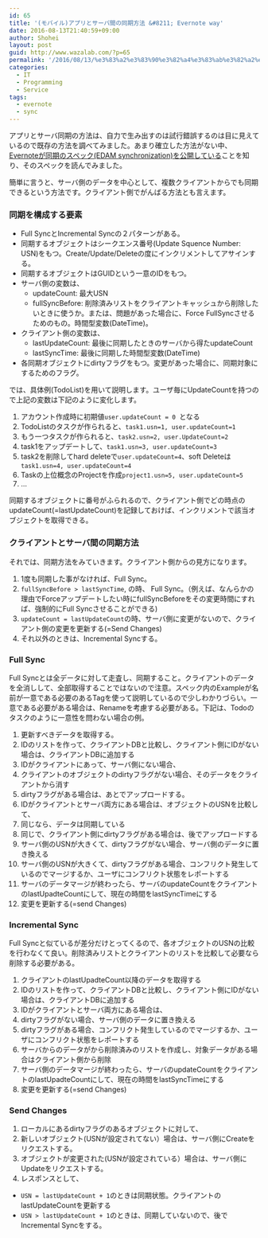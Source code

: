 ```yaml
---
id: 65
title: '(モバイル)アプリとサーバ間の同期方法 &#8211; Evernote way'
date: 2016-08-13T21:40:59+09:00
author: Shohei
layout: post
guid: http://www.wazalab.com/?p=65
permalink: '/2016/08/13/%e3%83%a2%e3%83%90%e3%82%a4%e3%83%ab%e3%82%a2%e3%83%97%e3%83%aa%e3%81%a8%e3%82%b5%e3%83%bc%e3%83%90%e9%96%93%e3%81%ae%e5%90%8c%e6%9c%9f%e6%96%b9%e6%b3%95-evernote-way/'
categories:
  - IT
  - Programming
  - Service
tags:
  - evernote
  - sync
---
```

アプリとサーバ同期の方法は、自力で生み出すのは試行錯誤するのは目に見えているので既存の方法を調べてみました。あまり確立した方法がない中、[Evernoteが同期のスペック(EDAM synchronization)を公開している](https://dev.evernote.com/doc/articles/synchronization.php)ことを知り、そのスペックを読んでみました。

簡単に言うと、サーバ側のデータを中心として、複数クライアントからでも同期できるという方法です。クライアント側でがんばる方法とも言えます。

### 同期を構成する要素

* Full SyncとIncremental Syncの２パターンがある。
* 同期するオブジェクトはシークエンス番号(Update Squence Number: USN)をもつ。Create/Update/Deleteの度にインクリメントしてアサインする。
* 同期するオブジェクトはGUIDという一意のIDをもつ。
* サーバ側の変数は、
  * updateCount: 最大USN
  * fullSyncBefore: 削除済みリストをクライアントキャッシュから削除したいときに使うか。または、問題があった場合に、Force FullSyncさせるためのもの。時間型変数(DateTime)。
* クライアント側の変数は、
  * lastUpdateCount: 最後に同期したときのサーバから得たupdateCount
  * lastSyncTime: 最後に同期した時間型変数(DateTime)
* 各同期オブジェクトにdirtyフラグをもつ。変更があった場合に、同期対象にするためのフラグ。

では、具体例(TodoList)を用いて説明します。ユーザ毎にUpdateCountを持つので上記の変数は下記のように変化します。

1. アカウント作成時に初期値`user.updateCount = 0 `となる
2. TodoListのタスクが作られると、`task1.usn=1, user.updateCount=1`
3. もう一つタスクが作られると、`task2.usn=2, user.UpdateCount=2`
4. task1をアップデートして、`task1.usn=3, user.updateCount=3`
5. task2を削除してhard deleteで`user.updateCount=4`、soft Deleteは`task1.usn=4, user.updateCount=4`
6. Taskの上位概念のProjectを作成`project1.usn=5, user.updateCount=5`
7. ...

同期するオブジェクトに番号がふられるので、クライアント側でどの時点のupdateCount(=lastUpdateCount)を記録しておけば、インクリメントで該当オブジェクトを取得できる。

### クライアントとサーバ間の同期方法

それでは、同期方法をみていきます。クライアント側からの見方になります。

1. 1度も同期した事がなければ、Full Sync。
2. `fullSyncBefore > lastSyncTime`, の時、 Full Sync。（例えば、なんらかの理由でForceアップデートしたい時にfullSyncBeforeをその変更時間にすれば、強制的にFull Syncさせることができる)
3. `updateCount = lastUpdateCount`の時、サーバ側に変更がないので、クライアント側の変更を更新する(=Send Changes)
4. それ以外のときは、Incremental Syncする。

### Full Sync

Full Syncとは全データに対して走査し、同期すること。クライアントのデータを全消しして、全部取得することではないので注意。スペック内のExampleが名前が一意である必要のあるTagを使って説明しているので少しわかりづらい。一意である必要がある場合は、Renameを考慮する必要がある。下記は、Todoのタスクのように一意性を問わない場合の例。

1. 更新すべきデータを取得する。
2. IDのリストを作って、クライアントDBと比較し、クライアント側にIDがない場合は、クライアントDBに追加する
3. IDがクライアントにあって、サーバ側にない場合、
  1. クライアントのオブジェクトのdirtyフラグがない場合、そのデータをクライアントから消す
  2. dirtyフラグがある場合は、あとでアップロードする。
4. IDがクライアントとサーバ両方にある場合は、オブジェクトのUSNを比較して、
  1. 同じなら、データは同期している
  2. 同じで、クライアント側にdirtyフラグがある場合は、後でアップロードする
  3. サーバ側のUSNが大きくて、dirtyフラグがない場合、サーバ側のデータに置き換える
  4. サーバ側のUSNが大きくて、dirtyフラグがある場合、コンフリクト発生しているのでマージするか、ユーザにコンフリクト状態をレポートする
5. サーバのデータマージが終わったら、サーバのupdateCountをクライアントのlastUpadteCountにして、現在の時間をlastSyncTimeにする
6. 変更を更新する(=send Changes)

### Incremental Sync

Full Syncと似ているが差分だけとってくるので、各オブジェクトのUSNの比較を行わなくて良い。削除済みリストとクライアントのリストを比較して必要なら削除する必要がある。

1. クライアントのlastUpadteCount以降のデータを取得する
2. IDのリストを作って、クライアントDBと比較し、クライアント側にIDがない場合は、クライアントDBに追加する
3. IDがクライアントとサーバ両方にある場合は、
  1. dirtyフラグがない場合、サーバ側のデータに置き換える
  2. dirtyフラグがある場合、コンフリクト発生しているのでマージするか、ユーザにコンフリクト状態をレポートする
4. サーバからのデータがから削除済みのリストを作成し、対象データがある場合はクライアント側から削除
5. サーバ側のデータマージが終わったら、サーバのupdateCountをクライアントのlastUpadteCountにして、現在の時間をlastSyncTimeにする
6. 変更を更新する(=send Changes)

### Send Changes

1. ローカルにあるdirtyフラグのあるオブジェクトに対して、
  1. 新しいオブジェクト(USNが設定されてない）場合は、サーバ側にCreateをリクエストする。
  1. オブジェクトが変更された(USNが設定されている）場合は、サーバ側にUpdateをリクエストする。
2. レスポンスとして、
  * `USN = lastUpdateCount + 1`のときは同期状態。クライアントのlastUpdateCountを更新する
  * `USN > lastUpdateCount + 1`のときは、同期していないので、後でIncremental Syncをする。